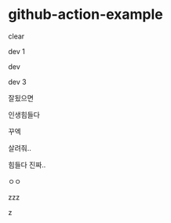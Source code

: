 # github-action-example


clear

dev 1

dev 

dev 3

잘됬으면

인생힘들다

꾸엑

살려줘..

힘들다 진짜..

ㅇㅇ  

zzz

z
